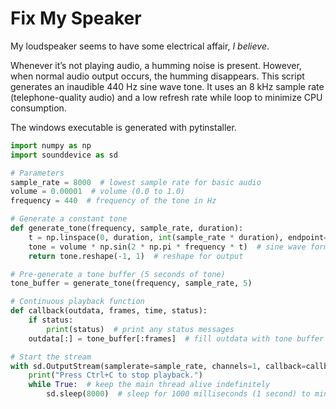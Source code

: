 #  Fix My Speaker
My loudspeaker seems to have some electrical affair, _I believe_. 

Whenever it’s not playing audio, a humming noise is present. However, when normal audio output occurs, the humming disappears. This script generates an inaudible 440 Hz sine wave tone. It uses an 8 kHz sample rate (telephone-quality audio) and a low refresh rate while loop to minimize CPU consumption.

The windows executable is generated with pytinstaller.
```python
import numpy as np
import sounddevice as sd

# Parameters
sample_rate = 8000  # lowest sample rate for basic audio
volume = 0.00001  # volume (0.0 to 1.0)
frequency = 440  # frequency of the tone in Hz

# Generate a constant tone
def generate_tone(frequency, sample_rate, duration):
    t = np.linspace(0, duration, int(sample_rate * duration), endpoint=False)  # time variable
    tone = volume * np.sin(2 * np.pi * frequency * t)  # sine wave formula
    return tone.reshape(-1, 1)  # reshape for output

# Pre-generate a tone buffer (5 seconds of tone)
tone_buffer = generate_tone(frequency, sample_rate, 5)

# Continuous playback function
def callback(outdata, frames, time, status):
    if status:
        print(status)  # print any status messages
    outdata[:] = tone_buffer[:frames]  # fill outdata with tone buffer

# Start the stream
with sd.OutputStream(samplerate=sample_rate, channels=1, callback=callback, blocksize=1024):
    print("Press Ctrl+C to stop playback.")
    while True:  # keep the main thread alive indefinitely
        sd.sleep(8000)  # sleep for 1000 milliseconds (1 second) to minimize CPU usage
```
